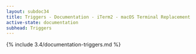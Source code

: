 ```yaml
---
layout: subdoc34
title: Triggers - Documentation - iTerm2 - macOS Terminal Replacement
active-state: documentation
subhead: Triggers
---
```

{% include 3.4/documentation-triggers.md %}

